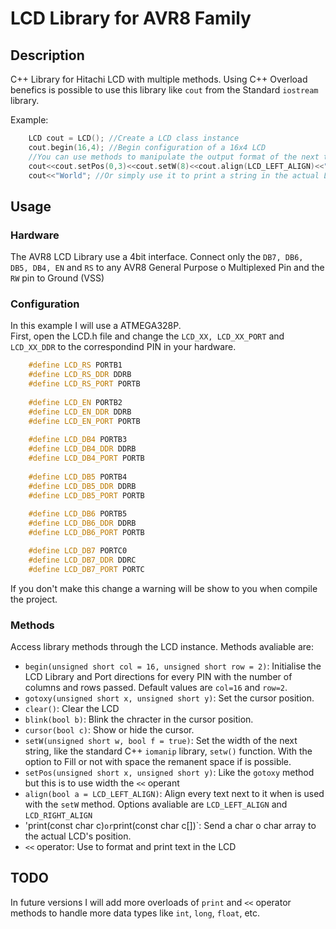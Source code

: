 LCD Library for AVR8 Family
===========================

Description
-----------

C++ Library for Hitachi LCD with multiple methods. Using C++ Overload benefics is possible to use this library like `cout` from the Standard `iostream` library.

Example:
  
```cpp  
    LCD cout = LCD(); //Create a LCD class instance  
	cout.begin(16,4); //Begin configuration of a 16x4 LCD  
	//You can use methods to manipulate the output format of the next text  
	cout<<cout.setPos(0,3)<<cout.setW(8)<<cout.align(LCD_LEFT_ALIGN)<<"HELLO";  
	cout<<"World"; //Or simply use it to print a string in the actual LCD's position  
```  

Usage
-----

###	Hardware  
  
The AVR8 LCD Library use a 4bit interface. Connect only the `DB7, DB6, DB5, DB4, EN` and `RS` to any AVR8 General Purpose o Multiplexed Pin and the `RW` pin to Ground (VSS)  
  
### Configuration  
  
In this example I will use a ATMEGA328P.  
First, open the LCD.h file and change the `LCD_XX, LCD_XX_PORT` and `LCD_XX_DDR` to the correspondind PIN in your hardware.  
  
```cpp  
    #define LCD_RS PORTB1  
	#define LCD_RS_DDR DDRB  
	#define LCD_RS_PORT PORTB  
	  
	#define LCD_EN PORTB2  
	#define LCD_EN_DDR DDRB  
	#define LCD_EN_PORT PORTB  
	  
	#define LCD_DB4 PORTB3  
	#define LCD_DB4_DDR DDRB  
	#define LCD_DB4_PORT PORTB  
	  
	#define LCD_DB5 PORTB4  
	#define LCD_DB5_DDR DDRB  
	#define LCD_DB5_PORT PORTB  
	  
	#define LCD_DB6 PORTB5  
	#define LCD_DB6_DDR DDRB  
	#define LCD_DB6_PORT PORTB  

	#define LCD_DB7 PORTC0  
	#define LCD_DB7_DDR DDRC  
	#define LCD_DB7_PORT PORTC  
```  

If you don't make this change a warning will be show to you when compile the project.
  
### Methods  
  
Access library methods through the LCD instance. Methods avaliable are:  
  
* `begin(unsigned short col = 16, unsigned short row = 2)`: Initialise the LCD Library and Port directions for every PIN with the number of columns and rows passed. Default values are `col=16` and `row=2`.
* `gotoxy(unsigned short x, unsigned short y)`: Set the cursor position.
* `clear()`: Clear the LCD
* `blink(bool b)`: Blink the chracter in the cursor position.
* `cursor(bool c)`: Show or hide the cursor.
* `setW(unsigned short w, bool f = true)`: Set the width of the next string, like the standard C++ `iomanip` library, `setw()` function. With the option to Fill or not with space the remanent space if is possible.
* `setPos(unsigned short x, unsigned short y)`: Like the `gotoxy` method but this is to use width the `<<` operant
* `align(bool a = LCD_LEFT_ALIGN)`: Align every text next to it when is used with the `setW` method. Options avaliable are `LCD_LEFT_ALIGN` and `LCD_RIGHT_ALIGN`
* 'print(const char c)` or `print(const char c[])`: Send a char o char array to the actual LCD's position.
* `<<` operator: Use to format and print text in the LCD
  
    
TODO  
----  
  
In future versions I will add more overloads of `print` and `<<` operator methods to handle more data types like `int`, `long`, `float`, etc.